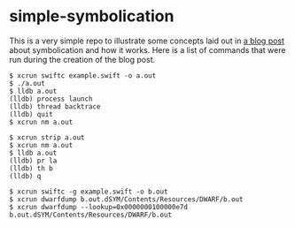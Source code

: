 # simple-symbolication

This is a very simple repo to illustrate some concepts laid out in [a blog post](https://objectiveceo.com/posts/symbolication-simplified) about symbolication and how it works.  Here is a list of commands that were run during the creation of the blog post.

	$ xcrun swiftc example.swift -o a.out
	$ ./a.out
	$ lldb a.out
	(lldb) process launch
	(lldb) thread backtrace
	(lldb) quit
	$ xcrun nm a.out

	$ xcrun strip a.out
	$ xcrun nm a.out
	$ lldb a.out
	(lldb) pr la
	(lldb) th b
	(lldb) q

	$ xcrun swiftc -g example.swift -o b.out
	$ xcrun dwarfdump b.out.dSYM/Contents/Resources/DWARF/b.out
	$ xcrun dwarfdump --lookup=0x0000000100000e7d b.out.dSYM/Contents/Resources/DWARF/b.out